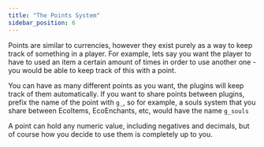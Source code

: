 ```yaml
---
title: "The Points System"
sidebar_position: 6
---
```


Points are similar to currencies, however they exist purely as a way to keep track of something in a player. For example, lets say you want the player to have to used an item a certain amount of times in order to use another one - you would be able to keep track of this with a point.

You can have as many different points as you want, the plugins will keep track of them automatically. If you want to share points between plugins, prefix the name of the point with `g_`, so for example, a souls system that you share between EcoItems, EcoEnchants, etc, would have the name `g_souls`

A point can hold any numeric value, including negatives and decimals, but of course how you decide to use them is completely up to you.